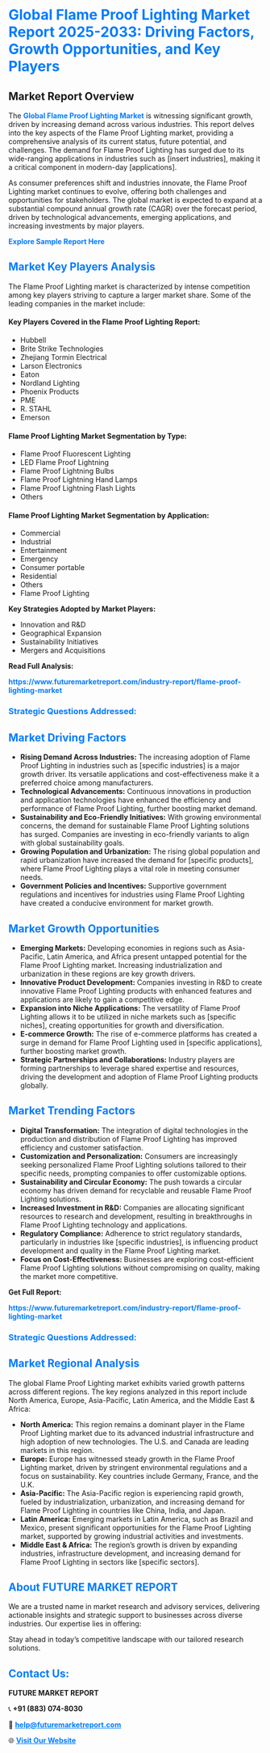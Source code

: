 <h1 style="color: #007BFF;">Global Flame Proof Lighting Market Report 2025-2033: Driving Factors, Growth Opportunities, and Key Players</h1>

<section id="overview">
<h2>Market Report Overview</h2>
<p>The <a href="https://www.futuremarketreport.com/industry-report/flame-proof-lighting-market" style="color: #007BFF; text-decoration: none;"><strong>Global Flame Proof Lighting Market</strong></a> is witnessing significant growth, driven by increasing demand across various industries. This report delves into the key aspects of the Flame Proof Lighting market, providing a comprehensive analysis of its current status, future potential, and challenges. The demand for Flame Proof Lighting has surged due to its wide-ranging applications in industries such as [insert industries], making it a critical component in modern-day [applications].</p>
<p>As consumer preferences shift and industries innovate, the Flame Proof Lighting market continues to evolve, offering both challenges and opportunities for stakeholders. The global market is expected to expand at a substantial compound annual growth rate (CAGR) over the forecast period, driven by technological advancements, emerging applications, and increasing investments by major players.</p>
</section>

<section id="overview">
<p><a href="https://www.futuremarketreport.com/request-sample/reportId=108363" style="color: #007BFF; text-decoration: none;"><strong>Explore Sample Report Here</strong></a></p>
</section>

<section id="key-players">
<h2 style="color: #007BFF;">Market Key Players Analysis</h2>
<p>The Flame Proof Lighting market is characterized by intense competition among key players striving to capture a larger market share. Some of the leading companies in the market include:</p>
<h4>Key Players Covered in the Flame Proof Lighting Report:</h4>
<ul><li>Hubbell</li><li>Brite Strike Technologies</li><li>Zhejiang Tormin Electrical</li><li>Larson Electronics</li><li>Eaton</li><li>Nordland Lighting</li><li>Phoenix Products</li><li>PME</li><li>R. STAHL</li><li>Emerson</li></ul>
<h4>Flame Proof Lighting Market Segmentation by Type:</h4>
<ul><li>Flame Proof Fluorescent Lighting</li><li>LED Flame Proof Lightning</li><li>Flame Proof Lightning Bulbs</li><li>Flame Proof Lightning Hand Lamps</li><li>Flame Proof Lightning Flash Lights</li><li>Others</li></ul>

<h4>Flame Proof Lighting Market Segmentation by Application:</h4>
<ul><li>Commercial</li><li>Industrial</li><li>Entertainment</li><li>Emergency</li><li>Consumer portable</li><li>Residential</li><li>Others</li><li>Flame Proof Lighting</li></ul>
<p><strong>Key Strategies Adopted by Market Players:</strong></p>
<ul>
<li>Innovation and R&D</li>
<li>Geographical Expansion</li>
<li>Sustainability Initiatives</li>
<li>Mergers and Acquisitions</li>
</ul>
</section>

<section>
<p><strong>Read Full Analysis: </strong></p><a href="https://www.futuremarketreport.com/industry-report/flame-proof-lighting-market" style="color: #007BFF; text-decoration: none;"><strong>https://www.futuremarketreport.com/industry-report/flame-proof-lighting-market</strong></a>
<h3 style="color: #007BFF;">Strategic Questions Addressed:</h3>
</section>

<section id="driving-factors">
<h2 style="color: #007BFF;">Market Driving Factors</h2>
<ul>
<li><strong>Rising Demand Across Industries:</strong> The increasing adoption of Flame Proof Lighting in industries such as [specific industries] is a major growth driver. Its versatile applications and cost-effectiveness make it a preferred choice among manufacturers.</li>
<li><strong>Technological Advancements:</strong> Continuous innovations in production and application technologies have enhanced the efficiency and performance of Flame Proof Lighting, further boosting market demand.</li>
<li><strong>Sustainability and Eco-Friendly Initiatives:</strong> With growing environmental concerns, the demand for sustainable Flame Proof Lighting solutions has surged. Companies are investing in eco-friendly variants to align with global sustainability goals.</li>
<li><strong>Growing Population and Urbanization:</strong> The rising global population and rapid urbanization have increased the demand for [specific products], where Flame Proof Lighting plays a vital role in meeting consumer needs.</li>
<li><strong>Government Policies and Incentives:</strong> Supportive government regulations and incentives for industries using Flame Proof Lighting have created a conducive environment for market growth.</li>
</ul>
</section>

<section id="growth-opportunities">
<h2 style="color: #007BFF;">Market Growth Opportunities</h2>
<ul>
<li><strong>Emerging Markets:</strong> Developing economies in regions such as Asia-Pacific, Latin America, and Africa present untapped potential for the Flame Proof Lighting market. Increasing industrialization and urbanization in these regions are key growth drivers.</li>
<li><strong>Innovative Product Development:</strong> Companies investing in R&D to create innovative Flame Proof Lighting products with enhanced features and applications are likely to gain a competitive edge.</li>
<li><strong>Expansion into Niche Applications:</strong> The versatility of Flame Proof Lighting allows it to be utilized in niche markets such as [specific niches], creating opportunities for growth and diversification.</li>
<li><strong>E-commerce Growth:</strong> The rise of e-commerce platforms has created a surge in demand for Flame Proof Lighting used in [specific applications], further boosting market growth.</li>
<li><strong>Strategic Partnerships and Collaborations:</strong> Industry players are forming partnerships to leverage shared expertise and resources, driving the development and adoption of Flame Proof Lighting products globally.</li>
</ul>
</section>

<section id="trending-factors">
<h2 style="color: #007BFF;">Market Trending Factors</h2>
<ul>
<li><strong>Digital Transformation:</strong> The integration of digital technologies in the production and distribution of Flame Proof Lighting has improved efficiency and customer satisfaction.</li>
<li><strong>Customization and Personalization:</strong> Consumers are increasingly seeking personalized Flame Proof Lighting solutions tailored to their specific needs, prompting companies to offer customizable options.</li>
<li><strong>Sustainability and Circular Economy:</strong> The push towards a circular economy has driven demand for recyclable and reusable Flame Proof Lighting solutions.</li>
<li><strong>Increased Investment in R&D:</strong> Companies are allocating significant resources to research and development, resulting in breakthroughs in Flame Proof Lighting technology and applications.</li>
<li><strong>Regulatory Compliance:</strong> Adherence to strict regulatory standards, particularly in industries like [specific industries], is influencing product development and quality in the Flame Proof Lighting market.</li>
<li><strong>Focus on Cost-Effectiveness:</strong> Businesses are exploring cost-efficient Flame Proof Lighting solutions without compromising on quality, making the market more competitive.</li>
</ul>
</section>

<section>
<p><strong>Get Full Report: </strong></p><a href="https://www.futuremarketreport.com/industry-report/flame-proof-lighting-market" style="color: #007BFF; text-decoration: none;"><strong>https://www.futuremarketreport.com/industry-report/flame-proof-lighting-market</strong></a>
<h3 style="color: #007BFF;">Strategic Questions Addressed:</h3>
</section>


<section id="regional-analysis">
<h2 style="color: #007BFF;">Market Regional Analysis</h2>
<p>The global Flame Proof Lighting market exhibits varied growth patterns across different regions. The key regions analyzed in this report include North America, Europe, Asia-Pacific, Latin America, and the Middle East & Africa:</p>
<ul>
<li><strong>North America:</strong> This region remains a dominant player in the Flame Proof Lighting market due to its advanced industrial infrastructure and high adoption of new technologies. The U.S. and Canada are leading markets in this region.</li>
<li><strong>Europe:</strong> Europe has witnessed steady growth in the Flame Proof Lighting market, driven by stringent environmental regulations and a focus on sustainability. Key countries include Germany, France, and the U.K.</li>
<li><strong>Asia-Pacific:</strong> The Asia-Pacific region is experiencing rapid growth, fueled by industrialization, urbanization, and increasing demand for Flame Proof Lighting in countries like China, India, and Japan.</li>
<li><strong>Latin America:</strong> Emerging markets in Latin America, such as Brazil and Mexico, present significant opportunities for the Flame Proof Lighting market, supported by growing industrial activities and investments.</li>
<li><strong>Middle East & Africa:</strong> The region’s growth is driven by expanding industries, infrastructure development, and increasing demand for Flame Proof Lighting in sectors like [specific sectors].</li>
</ul>
</section>

<footer>
<h2 style="color: #007BFF;">About FUTURE MARKET REPORT</h2>
<p>We are a trusted name in market research and advisory services, delivering actionable insights and strategic support to businesses across diverse industries. Our expertise lies in offering:</p>

<p>Stay ahead in today’s competitive landscape with our tailored research solutions.</p>

<h2 style="color: #007BFF;">Contact Us:</h2>
<p><strong>FUTURE MARKET REPORT</strong></p>
<p>📞 <strong>+91 (883) 074-8030</strong></p>
<p>📧 <strong><a href="mailto:help@futuremarketreport.com" style="color: #007BFF;">help@futuremarketreport.com</a></strong></p>
<p>🌐 <strong><a href="https://www.futuremarketreport.com/" style="color: #007BFF;">Visit Our Website</a></strong></p>
</footer>